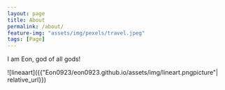 ```yaml
---
layout: page
title: About
permalink: /about/
feature-img: "assets/img/pexels/travel.jpeg"
tags: [Page]
---
```


I am Eon, god of all gods!
 
![lineaart]({{"Eon0923/eon0923.github.io/assets/img/lineart.pngpicture"| relative_url}})